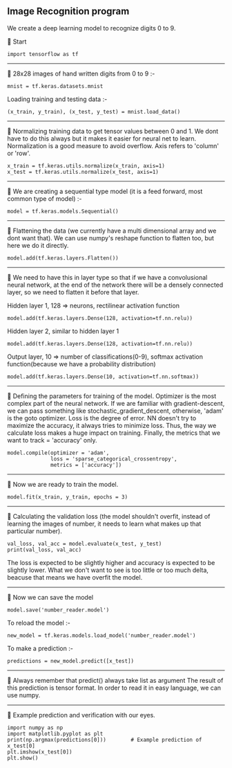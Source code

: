 ## Image Recognition program

We create a deep learning model to recognize digits 0 to 9.

💢 Start

    import tensorflow as tf
    
***
💢 28x28 images of hand written digits from 0 to 9 :-

    mnist = tf.keras.datasets.mnist

Loading training and testing data :-

    (x_train, y_train), (x_test, y_test) = mnist.load_data()

***
💢 Normalizing training data to get tensor values between 0 and 1.
We dont have to do this always but it makes it easier for neural net to learn.
Normalization is a good measure to avoid overflow. Axis refers to 'column' or 'row'.

    x_train = tf.keras.utils.normalize(x_train, axis=1)
    x_test = tf.keras.utils.normalize(x_test, axis=1)

***
💢 We are creating a sequential type model (it is a feed forward, most common type of model) :-

    model = tf.keras.models.Sequential()

***
💢 Flattening the data (we currently have a multi dimensional array and we dont want that).
We can use numpy's reshape function to flatten too, but here we do it directly.

    model.add(tf.keras.layers.Flatten()) 

***
💢 We need to have this in layer type so that if we have a convolusional neural network,
at the end of the network there will be a densely connected layer, so we need to flatten 
it before that layer.

Hidden layer 1, 128 => neurons, rectilinear activation function

    model.add(tf.keras.layers.Dense(128, activation=tf.nn.relu))
    
Hidden layer 2, similar to hidden layer 1   
    
    model.add(tf.keras.layers.Dense(128, activation=tf.nn.relu))
    
Output layer, 10 => number of classifications(0-9), softmax activation function(because we have a probability distribution)
    
    model.add(tf.keras.layers.Dense(10, activation=tf.nn.softmax))
    
***
💢 Defining the parameters for training of the model.
Optimizer is the most complex part of the neural network. If we are familiar with gradient-descent,
we can pass something like stochastic_gradient_descent, otherwise, 'adam' is the goto optimizer.
Loss is the degree of error. NN doesn't try to maximize the accuracy, it always tries to minimize loss.
Thus, the way we calculate loss makes a huge impact on training.
Finally, the metrics that we want to track = 'accuracy' only.

    model.compile(optimizer = 'adam',
                  loss = 'sparse_categorical_crossentropy',
                  metrics = ['accuracy'])

***
💢 Now we are ready to train the model.

    model.fit(x_train, y_train, epochs = 3)

***
💢 Calculating the validation loss (the model shouldn't overfit, instead of learning the images of number,
it needs to learn what makes up that particular number).

    val_loss, val_acc = model.evaluate(x_test, y_test)
    print(val_loss, val_acc)      

The loss is expected to be slightly higher and accuracy is expected to be slightly lower.
What we don't want to see is too little or too much delta, beacuse that means we have
overfit the model.

***
💢 Now we can save the model

    model.save('number_reader.model')

To reload the model :-

    new_model = tf.keras.models.load_model('number_reader.model')

To make a prediction :-

    predictions = new_model.predict([x_test])       

***
💢 Always remember that predict() always take list as argument
The result of this prediction is tensor format. In order to read
it in easy language, we can use numpy.

***
💢 Example prediction and verification with our eyes.

    import numpy as np
    import matplotlib.pyplot as plt
    print(np.argmax(predictions[0]))        # Example prediction of x_test[0]
    plt.imshow(x_test[0])
    plt.show()

